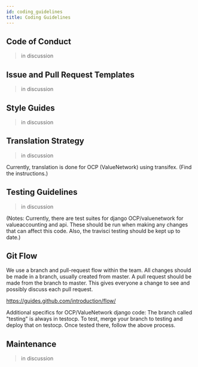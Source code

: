 ```yaml
---
id: coding_guidelines
title: Coding Guidelines
---
```


## Code of Conduct
> in discussion

## Issue and Pull Request Templates
> in discussion

## Style Guides
> in discussion

## Translation Strategy
> in discussion

Currently, translation is done for OCP (ValueNetwork) using transifex.  (Find the instructions.)

## Testing Guidelines
> in discussion

(Notes: Currently, there are test suites for django OCP/valuenetwork for valueaccounting and api.  These should be run when making any changes that can affect this code.  Also, the travisci testing should be kept up to date.)

## Git Flow
We use a branch and pull-request flow within the team. All changes should be made in a branch, usually created from master. A pull request should be made from the branch to master.  This gives everyone a change to see and possibly discuss each pull request. 

https://guides.github.com/introduction/flow/

Additional specifics for OCP/ValueNetwork django code: The branch called "testing" is always in testocp.  To test, merge your branch to testing and deploy that on testocp.  Once tested there, follow the above process.

## Maintenance
> in discussion

